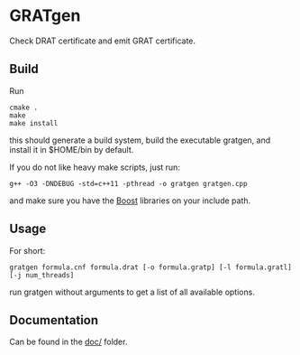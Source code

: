 # GRATgen
Check DRAT certificate and emit GRAT certificate.

## Build
Run 

    cmake .
    make
    make install

this should generate a build system, build the executable gratgen, and install it in $HOME/bin by default.

If you do not like heavy make scripts, just run:

    g++ -O3 -DNDEBUG -std=c++11 -pthread -o gratgen gratgen.cpp

and make sure you have the [Boost](http://www.boost.org/) libraries on your include path.
    

## Usage
  For short:

    gratgen formula.cnf formula.drat [-o formula.gratp] [-l formula.gratl] [-j num_threads]

  run gratgen without arguments to get a list of all available options.

## Documentation
Can be found in the [doc/](https://www21.in.tum.de/~lammich/grat/gratgen-doc/) folder.
